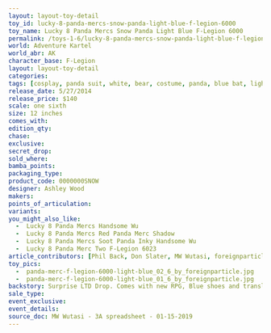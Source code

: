 ```yaml
---
layout: layout-toy-detail 
toy_id: lucky-8-panda-mercs-snow-panda-light-blue-f-legion-6000
toy_name: Lucky 8 Panda Mercs Snow Panda Light Blue F-Legion 6000
permalink: /toys-1-6/lucky-8-panda-mercs-snow-panda-light-blue-f-legion-6000.html
world: Adventure Kartel
world_abr: AK
character_base: F-Legion
layout: layout-toy-detail
categories: 
tags: [cosplay, panda suit, white, bear, costume, panda, blue bat, light blue]
release_date: 5/27/2014
release_price: $140 
scale: one sixth
size: 12 inches
comes_with: 
edition_qty: 
chase: 
exclusive: 
secret_drop: 
sold_where: 
bamba_points: 
packaging_type: 
product_code: 0000000SNOW
designer: Ashley Wood
makers: 
points_of_articulation: 
variants: 
you_might_also_like: 
  -  Lucky 8 Panda Mercs Handsome Wu
  -  Lucky 8 Panda Mercs Red Panda Merc Shadow
  -  Lucky 8 Panda Mercs Soot Panda Inky Handsome Wu
  -  Lucky 8 Panda Merc Two F-Legion 6023
article_contributors: [Phil Back, Don Slater, MW Wutasi, foreignparticle]
toy_pics: 
  -  panda-merc-f-legion-6000-light-blue_02_6_by_foreignparticle.jpg
  -  panda-merc-f-legion-6000-light-blue_01_6_by_foreignparticle.jpg
backstory: Surprise LTD Drop. Comes with new RPG, Blue shoes and translucent blue bat.
sale_type: 
event_exclusive: 
event_details: 
source_doc: MW Wutasi - 3A spreadsheet - 01-15-2019
---
```

